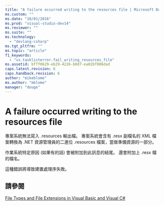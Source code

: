 ```yaml
---
title: "A failure occurred writing to the resources file | Microsoft Docs"
ms.custom: ""
ms.date: "10/01/2016"
ms.prod: "visual-studio-dev14"
ms.reviewer: ""
ms.suite: ""
ms.technology: 
  - "devlang-csharp"
ms.tgt_pltfrm: ""
ms.topic: "article"
f1_keywords: 
  - "vs.tasklisterror.fail_writing_resources_file"
ms.assetid: bfff0629-eb29-4226-b0d7-ea02bf086dad
caps.latest.revision: 6
caps.handback.revision: 6
author: "mikeblome"
ms.author: "mblome"
manager: "douge"
---
```

# A failure occurred writing to the resources file
專案系統無法寫入 .resources 輸出檔。  專案系統會含有 .resx 副檔名的 XML 檔案轉換為 .NET 資源管理員的二進位 .resources 檔案，當做準備資源的一部分。  
  
 作業系統特定原因 \(如果有的話\) 會被附加到此訊息的結尾。  還會附加上 .resx 檔的檔名。  
  
 這種錯誤將導致建置處理序失敗。  
  
## 請參閱  
 [File Types and File Extensions in Visual Basic and Visual C\#](http://msdn.microsoft.com/zh-tw/f793852c-da06-4d52-a826-65f635844772)